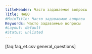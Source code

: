 ```yaml
---
titleHeader: Часто задаваемые вопросы
Title: ЧАВО
#MainTitle: Часто задаваемые вопросы
Keywords: Часто задаваемые вопросы
#Layout: default
#Status: unlisted
---
```


<!-- [keyword file.csv category limit random] -->
<!-- [faq faq.csv general_question] -->

<div class="container" markdown="1">
[faq faq_et.csv general_questions]
</div>
